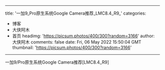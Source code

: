 
---
title: '一加9_Pro原生系统Google Camera推荐_LMC8.4_R9_'
categories: 
 - 博客
 - 大侠阿木
 - 首页
headimg: 'https://picsum.photos/400/300?random=3166'
author: 大侠阿木
comments: false
date: Fri, 06 May 2022 15:50:04 GMT
thumbnail: 'https://picsum.photos/400/300?random=3166'
---

<div>   
一加9/Pro原生系统Google Camera推荐[LMC8.4_R9]  
</div>
            